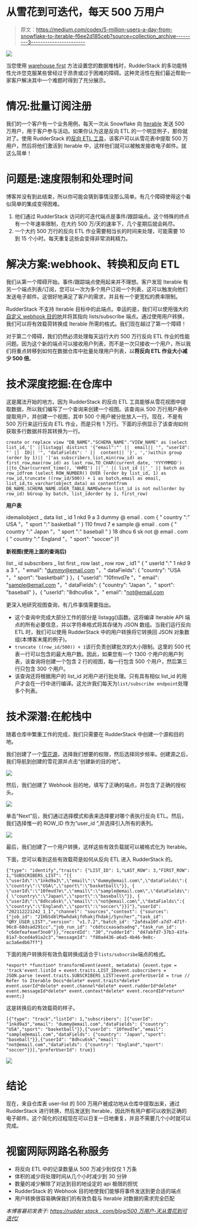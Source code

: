 # 从雪花到可迭代，每天 500 万用户

> 原文：<https://medium.com/codex/5-million-users-a-day-from-snowflake-to-iterable-f6ee2d185ceb?source=collection_archive---------3----------------------->

![](img/af4214d34e7ac29199fbf20353f1fd90.png)

当您使用 [warehouse first](https://rudderstack.com/blog/why-your-data-warehouse-should-be-the-foundation-of-your-cdp) 方法设置您的数据堆栈时，RudderStack 的多功能特性允许您克服某些曾经过于昂贵或过于困难的障碍。这种灵活性在我们最近帮助一家客户解决其中一个难题时得到了充分展示。

# 情况:批量订阅注册

我们的一个客户有一个业务用例，每天一次从 Snowflake 向 [Iterable](https://iterable.com/) 发送 500 万用户，用于客户参与活动。如果你认为这是反向 ETL 的一个明显例子，那你就对了。使用 RudderStack 的[反向 ETL 工具](https://rudderstack.com/docs/warehouse-actions/)，该客户可以从雪花表中提取 500 万用户，然后将他们激活到 Iterable 中，这样他们就可以被触发接收电子邮件。就这么简单！

# 问题是:速度限制和处理时间

博客并没有到此结束，所以你可能会猜到事情没那么简单。有几个障碍使得这个看似简单的集成变得困难。

1.  他们通过 RudderStack 访问的可迭代端点是事件/跟踪端点。这个特殊的终点有一个年速率限制，在大约 500 万/天的速率下，几个星期后就会耗尽。
2.  一个大约 500 万行的反向 ETL 作业需要相当长的时间来处理，可能需要 10 到 15 个小时。每天重复这些会变得非常消耗精力。

# 解决方案:webhook、转换和反向 ETL

我们从第一个障碍开始。事件/跟踪端点使用起来并不理想。客户发现 Iterable 有另一个端点列表/订阅，您可以一次为多个用户订阅一个列表，这可以触发向他们发送电子邮件。这很好地满足了客户的需求，并且有一个更宽松的费率限制。

RudderStack 不支持 Iterable 目标中的此端点。幸运的是，我们可以使用强大的[自定义 webhook 目的地](https://rudderstack.com/docs/destinations/webhooks/)并将其指向 lists/subscribe 端点。通过使用用户转换，我们可以将有效载荷转换成 Iterable 所需的格式。我们现在越过了第一个障碍！

对于第二个障碍，我们仍然必须处理每天运行大约 500 万行反向 ETL 作业的性能问题。因为这个新的端点可以接收用户列表，而不是一次只接收一个用户，所以我们将重点转移到如何在数据仓库中批量处理用户列表，以**将反向 ETL 作业大小减少 500 倍**。

# 技术深度挖掘:在仓库中

这是魔法开始的地方。因为 RudderStack 的反向 ETL 工具能够从雪花视图中提取数据，所以我们编写了一个查询来创建一个视图。该查询从 500 万行用户表中提取用户，并创建一个视图，其中 500 个用户被分批放入一行。现在，不是有 500 万行来运行反向 ETL 作业，而是只有 1 万行。下面的示例显示了该查询如何获取多行数据并将其转换为一行。

```
create or replace view "DB_NAME"."SCHEMA_NAME"."VIEW_NAME" as (select list_id,'[' ||listagg( distinct '{"email":"' ||  email|| '", "userId": "' ||  ID|| '", "dataFields": ' ||  content|| '}', ',')within group (order by 1)|| ']'as subscribers_list,min(row_id) as first_row,max(row_id) as last_row,TO_CHAR(current_date, 'YYYYMMDD') ||to_Char(current_time(), 'HHMI') ||'_' || list_id ||'_' || batch as row_idfrom (select ROW_NUMBER() OVER (order by list_id, 1) as row_id,truncate ((row_id/500)) + 1 as batch,email as email, list_id,to_varchar(object_data) as contentfrom DB_NAME.SCHEMA_NAME.USER_TABLE_NAMEwhere list_id is not nullorder by row_id) bGroup by batch, list_idorder by 1, first_row)
```

**用户表**

idemailobject _ data list _ id 1 nkd 9 a 3 dummy @ email . com { " country ":" USA "，" sport ":" basketball " } 110 fmvd 7 e sample @ email . com { " country ":" Japan "，" sport ":" baseball " } 18 dhcu 6 sk not @ email . com { " country ":" England "，" sport": "soccer" }1

**新视图(使用上面的查询后)**

list _ id subscribers _ list first _ row last _ row row _ id1 " { " userId ":" 1 nkd 9 a 3 "，" email": "dummy@email.com "，" dataFields": { "country": "USA "，" sport": "basketball" } }，{ "userId": "10fmvd7e "，" email": "sample@email.com "，" dataFields": { "country": "Japan "，" sport": "baseball" }，{ "userId": "8dhcu6sk "，" email": "not@email.com

更深入地研究视图查询，有几件事情需要指出。

*   这个查询中完成大部分工作的部分是 listagg()函数。这将编译 Iterable API 端点的所有必要信息，并以字符串格式将其存储为 JSON 数组。当我们运行反向 ETL 时，我们可以使用 RudderStack 中的用户转换将它转换回 JSON 对象数组(本博客末尾的例子)。
*   `truncate ((row_id/500)) + 1`该行负责创建批次的大小限制。这里的 500 代表一行可以包含的最大用户数。因此，如果您有一个 1300 个用户的用户列表，该查询将创建一个包含 2 行的视图，每一行包含 500 个用户，然后第三行只包含 300 个用户。
*   该查询还将根据用户的 list_id 对用户进行批处理。只有具有相似 list_id 的用户才会在一行中进行编译。这允许我们每天为`list/subscribe endpoint`处理多个列表。

# 技术深潜:在舵栈中

随着仓库中繁重工作的完成，我们只需要在 RudderStack 中创建一个源和目的地。

我们创建了一个[雪花源](https://rudderstack.com/docs/warehouse-actions/snowflake/)，选择我们想要的权限，然后选择同步频率。创建源之后，我们导航到创建的雪花源并点击“创建新的目的地”。

![](img/e653fa51cc621bd779c3fa7d20959326.png)

然后，我们创建了 Webhook 目的地，填写了正确的端点，并包含了正确的授权头。

![](img/5c533670353ee268c90ad7799ad5ba4d.png)

单击“Next”后，我们通过选择模式和表来选择要对哪个表执行反向 ETL。然后，我们选择惟一的 ROW_ID 作为“user_id ”,并选择引入所有的表列。

![](img/264f6124926acc7b28f9e28430337186.png)

最后，我们创建了一个用户转换，这样这些有效负载就可以被格式化为 Iterable。

下面，您可以看到这些有效载荷是如何从反向 ETL 进入 RudderStack 的。

```
{"type": "identify","traits": {"LIST_ID": 1,"LAST_ROW": 3,"FIRST_ROW": 1,"SUBSCRIBERS_LIST": "[{ \"userId\":\"1nkd9a3\",\"email\":\"dummy@email.com\",\"dataFields\":{ \"country\":\"USA\",\"sport\":\"basketball\"}}, { \"userId\":\"10fmvd7e\",\"email\":\"sample@email.com\",\"dataFields\":{ \"country\":\"Japan\",\"sport\":\"baseball\"}}, { \"userId\":\"8dhcu6sk\",\"email\":\"not@email.com\",\"dataFields\":{ \"country\":\"England\",\"sport\":\"soccer\"}}]"},"userId": "202112221242_1_1","channel": "sources","context": {"sources": {"job_id": "21HbSd8lPbwhdakjfdhakjfhdakj/Syncher","task_id": "QRY_USER_LIST","version": "v1.7.2","batch_id": "2afdsa10f-a7d7-471f-96c8-68dsad291cc","job_run_id": "c6dtccxasadsadng","task_run_id": "c6defeafeaef3no0"}},"recordId": "30","rudderId": "d47abfd7-37b3-43fa-81a7-bced4a91a2c3","messageId": "f80a4436-a6a5-4b46-9e8c-ac3a6edb67ff"}
```

下面的用户转换将有效负载转换成适合于`lists/subscribe`端点的格式。

```
*export* *function* transformEvent(event, metadata) {event.type = 'track'event.listId = event.traits.LIST_IDevent.subscribers = JSON.parse (event.traits.SUBSCRIBERS_LIST)event.preferUserId = true // Refer to Iterable Docs*delete* event.traits*delete* event.userId*delete* event.channel*delete* event.rudderId*delete* event.messageId*delete* event.context*delete* event.recordId*return* event;}
```

这是转换后的有效载荷的样子。

```
[{"type": "track","listId": 1,"subscribers": [{"userId": "1nkd9a3","email": "dummy@email.com","dataFields": {"country": "USA","sport": "basketball"}},{"userId": "10fmvd7e","email": "sample@email.com","dataFields": {"country": "Japan","sport": "baseball"}},{"userId": "8dhcu6sk","email": "not@email.com","dataFields": {"country": "England","sport": "soccer"}}],"preferUserId": true}]
```

![](img/984399b898518319648375e0e52bad19.png)

# 结论

现在，来自仓库表 user-list 的 500 万用户被成功地从仓库中提取出来，通过 RudderStack 进行转换，然后发送到 Iterable，因此所有用户都可以收到正确的电子邮件。这个简化的过程现在可以日复一日地重复，并且不需要几个小时就可以完成。

# 视窗网际网路名称服务

*   将反向 ETL 中的记录数量从 500 万减少到仅仅 1 万条
*   体积的减少将处理时间从几个小时减少到 30 分钟
*   数量的减少解除了对达到目的地设定的 api 极限的担忧
*   RudderStack 的 Webhook 目的地使我们能够将事件发送到更合适的端点
*   用户转换很容易确保我们的有效负载与 Iterable 对数据的需求完全匹配

*本博客最初发表于:* [*https://rudder stack . com/blog/500 万用户-天从雪花到可迭代/*](https://rudderstack.com/blog/5-million-users-day-from-snowflake-to-iterable/)